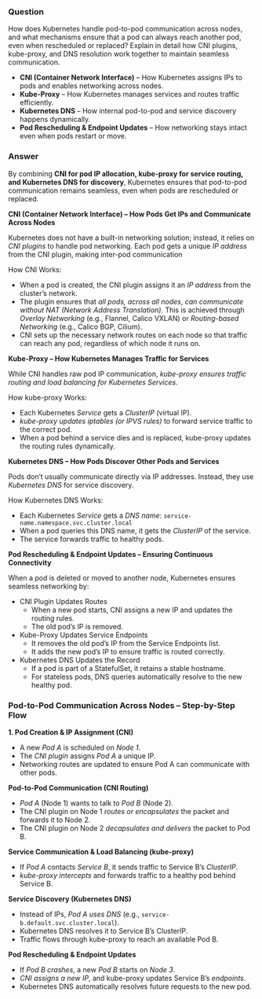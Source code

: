 ### Question ###
How does Kubernetes handle pod-to-pod communication across nodes, and what mechanisms ensure that a pod can always reach another pod, even when rescheduled or replaced? 
Explain in detail how CNI plugins, kube-proxy, and DNS resolution work together to maintain seamless communication.
- **CNI (Container Network Interface)** – How Kubernetes assigns IPs to pods and enables networking across nodes.
- **Kube-Proxy** – How Kubernetes manages services and routes traffic efficiently.
- **Kubernetes DNS** – How internal pod-to-pod and service discovery happens dynamically.
- **Pod Rescheduling & Endpoint Updates** – How networking stays intact even when pods restart or move.


### Answer ###
By combining **CNI for pod IP allocation, kube-proxy for service routing, and Kubernetes DNS for discovery**, Kubernetes ensures that pod-to-pod communication remains seamless, even when pods are rescheduled or replaced.

**CNI (Container Network Interface) – How Pods Get IPs and Communicate Across Nodes**

Kubernetes does not have a built-in networking solution; instead, it relies on *CNI plugins* to handle pod networking. Each pod gets a unique *IP address* from the CNI plugin, making inter-pod communication 

How CNI Works:
- When a pod is created, the CNI plugin assigns it an *IP address* from the cluster’s network.
- The plugin ensures that *all pods, across all nodes*, *can communicate without NAT (Network Address Translation)*. This is achieved through *Overlay Networking* (e.g., Flannel, Calico VXLAN) or *Routing-based Networking* (e.g., Calico BGP, Cilium).
- CNI sets up the necessary network routes on each node so that traffic can reach any pod, regardless of which node it runs on.

**Kube-Proxy – How Kubernetes Manages Traffic for Services**

While CNI handles raw pod IP communication, *kube-proxy ensures traffic routing and load balancing for Kubernetes Services*.

How kube-proxy Works:
- Each Kubernetes *Service* gets a *ClusterIP* (virtual IP).
- *kube-proxy updates iptables (or IPVS rules)* to forward service traffic to the correct pod.
- When a pod behind a service dies and is replaced, kube-proxy updates the routing rules dynamically.

**Kubernetes DNS – How Pods Discover Other Pods and Services**

Pods don’t usually communicate directly via IP addresses. Instead, they use *Kubernetes DNS* for service discovery.

How Kubernetes DNS Works:
- Each Kubernetes *Service* gets a *DNS name*: `service-name.namespace.svc.cluster.local`
- When a pod queries this DNS name, it gets the *ClusterIP* of the service.
- The service forwards traffic to healthy pods.

**Pod Rescheduling & Endpoint Updates – Ensuring Continuous Connectivity**

When a pod is deleted or moved to another node, Kubernetes ensures seamless networking by:
- CNI Plugin Updates Routes
  - When a new pod starts, CNI assigns a new IP and updates the routing rules.
  - The old pod’s IP is removed.
- Kube-Proxy Updates Service Endpoints
  - It removes the old pod’s IP from the Service Endpoints list.
  - It adds the new pod’s IP to ensure traffic is routed correctly.
- Kubernetes DNS Updates the Record
  - If a pod is part of a StatefulSet, it retains a stable hostname.
  - For stateless pods, DNS queries automatically resolve to the new healthy pod.
 
### Pod-to-Pod Communication Across Nodes – Step-by-Step Flow ###

**1. Pod Creation & IP Assignment (CNI)**
- A new *Pod A* is scheduled on *Node 1*.
- The *CNI plugin* assigns *Pod A* a unique IP.
- Networking routes are updated to ensure Pod A can communicate with other pods.

**Pod-to-Pod Communication (CNI Routing)**
- *Pod A* (Node 1) wants to talk to *Pod B* (Node 2).
- The CNI plugin on Node 1 *routes or encapsulates* the packet and forwards it to Node 2.
- The CNI plugin on Node 2 *decapsulates and delivers* the packet to Pod B.

**Service Communication & Load Balancing (kube-proxy)**
- If *Pod A* contacts *Service B*, it sends traffic to Service B’s *ClusterIP*.
- *kube-proxy intercepts* and forwards traffic to a healthy pod behind Service B.

**Service Discovery (Kubernetes DNS)**
- Instead of IPs, *Pod A uses DNS* (e.g., `service-b.default.svc.cluster.local`).
- Kubernetes DNS resolves it to Service B’s ClusterIP.
- Traffic flows through kube-proxy to reach an available Pod B.

**Pod Rescheduling & Endpoint Updates**
- If *Pod B crashes*, a new *Pod B* starts on *Node 3*.
- *CNI assigns a new IP*, and kube-proxy updates Service B’s *endpoints*.
- Kubernetes DNS automatically resolves future requests to the new pod.




